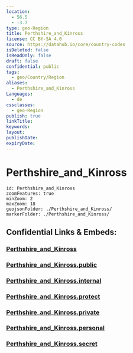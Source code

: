 ```yaml
---
location:
  - 56.5
  - -3.7
type: geo-Region
title: Perthshire_and_Kinross
license: CC BY-SA 4.0
source: https://datahub.io/core/country-codes
isDeleted: false
isReadOnly: false
draft: false
confidential: public
tags:
  - geo/Country/Region
aliases:
  - Perthshire_and_Kinross
Languages:
  - de
cssclasses:
  - geo-Region
publish: true
linkTitle:
keywords:
layout:
publishDate:
expiryDate:
---
```


# Perthshire_and_Kinross

```leaflet
id: Perthshire_and_Kinross
zoomFeatures: true 
minZoom: 2 
maxZoom: 18
geojsonFolder: ./Perthshire_and_Kinross/
markerFolder: ./Perthshire_and_Kinross/
```


## Confidential Links & Embeds: 

### [Perthshire_and_Kinross](/_Standards/Earth/Continent/Europe/Europe~North/UK/Scotland/counties~Scotland/Perthshire_and_Kinross.md) 

### [Perthshire_and_Kinross.public](/_public/Earth/Continent/Europe/Europe~North/UK/Scotland/counties~Scotland/Perthshire_and_Kinross.public.md) 

### [Perthshire_and_Kinross.internal](/_internal/Earth/Continent/Europe/Europe~North/UK/Scotland/counties~Scotland/Perthshire_and_Kinross.internal.md) 

### [Perthshire_and_Kinross.protect](/_protect/Earth/Continent/Europe/Europe~North/UK/Scotland/counties~Scotland/Perthshire_and_Kinross.protect.md) 

### [Perthshire_and_Kinross.private](/_private/Earth/Continent/Europe/Europe~North/UK/Scotland/counties~Scotland/Perthshire_and_Kinross.private.md) 

### [Perthshire_and_Kinross.personal](/_personal/Earth/Continent/Europe/Europe~North/UK/Scotland/counties~Scotland/Perthshire_and_Kinross.personal.md) 

### [Perthshire_and_Kinross.secret](/_secret/Earth/Continent/Europe/Europe~North/UK/Scotland/counties~Scotland/Perthshire_and_Kinross.secret.md)

